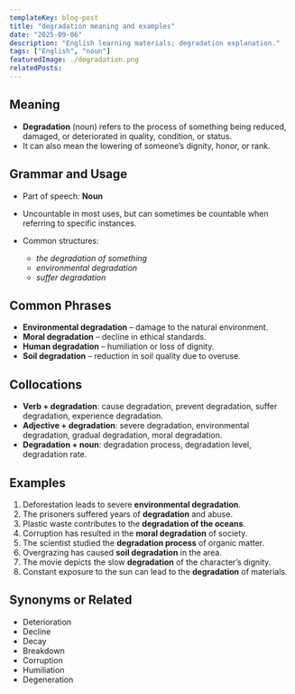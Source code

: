 ```yaml
---
templateKey: blog-post
title: "degradation meaning and examples"
date: "2025-09-06"
description: "English learning materials; degradation explanation."
tags: ["English", "noun"]
featuredImage: ./degradation.png
relatedPosts:
---
```


## Meaning

- **Degradation** (noun) refers to the process of something being reduced, damaged, or deteriorated in quality, condition, or status.
- It can also mean the lowering of someone’s dignity, honor, or rank.

## Grammar and Usage

- Part of speech: **Noun**
- Uncountable in most uses, but can sometimes be countable when referring to specific instances.
- Common structures:

  - _the degradation of something_
  - _environmental degradation_
  - _suffer degradation_

## Common Phrases

- **Environmental degradation** – damage to the natural environment.
- **Moral degradation** – decline in ethical standards.
- **Human degradation** – humiliation or loss of dignity.
- **Soil degradation** – reduction in soil quality due to overuse.

## Collocations

- **Verb + degradation**: cause degradation, prevent degradation, suffer degradation, experience degradation.
- **Adjective + degradation**: severe degradation, environmental degradation, gradual degradation, moral degradation.
- **Degradation + noun**: degradation process, degradation level, degradation rate.

## Examples

1. Deforestation leads to severe **environmental degradation**.
2. The prisoners suffered years of **degradation** and abuse.
3. Plastic waste contributes to the **degradation of the oceans**.
4. Corruption has resulted in the **moral degradation** of society.
5. The scientist studied the **degradation process** of organic matter.
6. Overgrazing has caused **soil degradation** in the area.
7. The movie depicts the slow **degradation** of the character’s dignity.
8. Constant exposure to the sun can lead to the **degradation** of materials.

## Synonyms or Related

- Deterioration
- Decline
- Decay
- Breakdown
- Corruption
- Humiliation
- Degeneration
